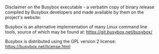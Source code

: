 Disclaimer on the Busybox executable - a verbatim copy of binary release compiled by Busybox developers and made available by them on the project's website:

Busybox is an alternative implementation of many Linux command line tools, source of which may be found at:
https://git.busybox.net/busybox/

Busybox is distributed using the GPL version 2 license:
https://busybox.net/license.html